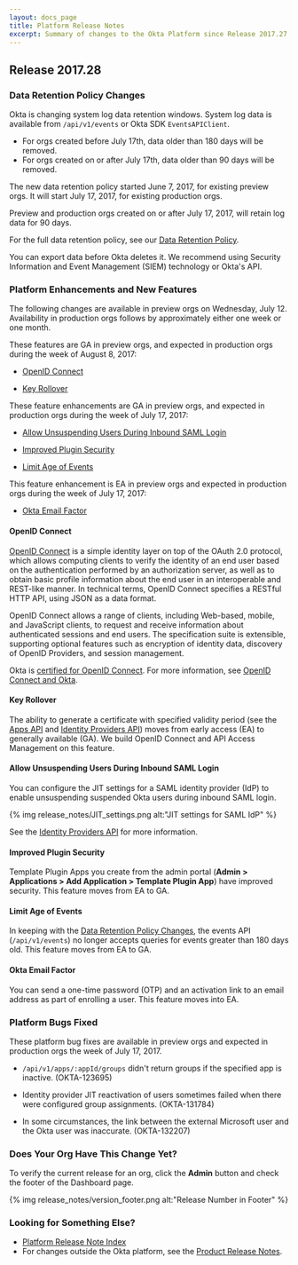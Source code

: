 ```yaml
---
layout: docs_page
title: Platform Release Notes
excerpt: Summary of changes to the Okta Platform since Release 2017.27
---
```


## Release 2017.28

### Data Retention Policy Changes

Okta is changing system log data retention windows. System log data is available from `/api/v1/events` or Okta SDK `EventsAPIClient`.

* For orgs created before July 17th, data older than 180 days will be removed.
* For orgs created on or after July 17th, data older than 90 days will be removed.

The new data retention policy started June 7, 2017, for existing preview orgs. It will start July 17, 2017, for existing production orgs.

Preview and production orgs created on or after July 17, 2017, will retain log data for 90 days.

For the full data retention policy, see our [Data Retention Policy](https://support.okta.com/help/Documentation/Knowledge_Article/Okta-Data-Retention-Policy).

You can export data before Okta deletes it. We recommend using Security Information and Event Management (SIEM) technology or Okta's API.

 <!-- OKTA-125424 -->

### Platform Enhancements and New Features

The following changes are available in preview orgs on Wednesday, July 12.
Availability in production orgs follows by approximately either one week or one month.

These features are GA in preview orgs, and expected in production orgs during the week of August 8, 2017:

* [OpenID Connect](#openid-connect)

* [Key Rollover](#key-rollover)

These feature enhancements are GA in preview orgs, and expected in production orgs during the week of July 17, 2017:

* [Allow Unsuspending Users During Inbound SAML Login](#allow-unsuspending-users-during-inbound-saml-login)

* [Improved Plugin Security](#improved-plugin-security)

* [Limit Age of Events](#limit-age-of-events)

This feature enhancement is EA in preview orgs and expected in production orgs during the week of July 17, 2017:

* [Okta Email Factor](#okta-email-factor)

#### OpenID Connect
[OpenID Connect](https://developer.okta.com/docs/api/resources/oidc.html) is a simple identity layer on top of the OAuth 2.0 protocol, which allows computing clients to verify the identity of an end user based on the authentication performed by an authorization server, as well as to obtain basic profile information about the end user in an interoperable and REST-like manner. In technical terms, OpenID Connect specifies a RESTful HTTP API, using JSON as a data format.

 OpenID Connect allows a range of clients, including Web-based, mobile, and JavaScript clients, to request and receive information about authenticated sessions and end users. The specification suite is extensible, supporting optional features such as encryption of identity data, discovery of OpenID Providers, and session management.

 Okta is [certified for OpenID Connect](http://openid.net/certification/). For more information, see [OpenID Connect and Okta](https://developer.okta.com/standards/OIDC/).

  <!-- OKTA-132049  -->


#### Key Rollover
The ability to generate a certificate with specified validity period (see the [Apps API](https://developer.okta.com/docs/api/resources/apps.html) and [Identity Providers API](https://developer.okta.com/docs/api/resources/idps.html)) moves from early access (EA) to generally available (GA). We build OpenID Connect and API Access Management on this feature.
 
   <!-- OKTA-132045  -->

#### Allow Unsuspending Users During Inbound SAML Login

You can configure the JIT settings for a SAML identity provider (IdP) to enable unsuspending suspended Okta users during inbound SAML login.

{% img release_notes/JIT_settings.png alt:"JIT settings for SAML IdP" %}

See the [Identity Providers API](https://developer.okta.com/docs/api/resources/idps.html) for more information.

  <!-- OKTA-128384  -->

#### Improved Plugin Security
Template Plugin Apps you create from the admin portal (**Admin > Applications > Add Application > Template Plugin App**) have improved security. This feature moves from EA to GA.

  <!-- OKTA-132490  -->

#### Limit Age of Events

In keeping with the [Data Retention Policy Changes](#data-retention-policy-changes), the events API (`/api/v1/events`) no longer accepts queries for events greater than 180 days old. This feature moves from EA to GA.

  <!-- OKTA-125424, 120605  -->

#### Okta Email Factor

 You can send a one-time password (OTP) and an activation link to an email address as part of enrolling a user. This feature moves into EA.

   <!-- OKTA-132297  -->



### Platform Bugs Fixed

These platform bug fixes are available in preview orgs and expected in production orgs the week of July 17, 2017.

* `/api/v1/apps/:appId/groups` didn't return groups if the specified app is inactive. (OKTA-123695)

* Identity provider JIT reactivation of users sometimes failed when there were configured group assignments. (OKTA-131784)

* In some circumstances, the link between the external Microsoft user and the Okta user was inaccurate.  (OKTA-132207)

### Does Your Org Have This Change Yet?

To verify the current release for an org, click the **Admin** button and check the footer of the Dashboard page.

{% img release_notes/version_footer.png alt:"Release Number in Footer" %}

### Looking for Something Else?

* [Platform Release Note Index](platform-release-notes2016-index.html)
* For changes outside the Okta platform, see the [Product Release Notes](https://help.okta.com/en/prev/Content/Topics/ReleaseNotes/preview.htm).

